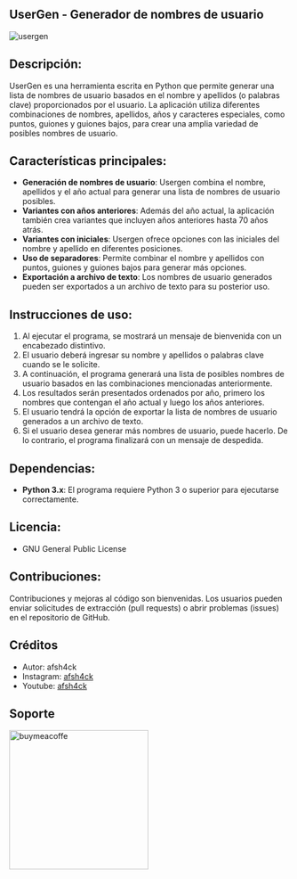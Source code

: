 ## UserGen - Generador de nombres de usuario

![usergen](https://github.com/afsh4ck/usergen/assets/132138425/cf4d02cd-d77b-44d0-99ff-4a932f92a580)

## Descripción:

UserGen es una herramienta escrita en Python que permite generar una lista de nombres de usuario basados en el nombre y apellidos (o palabras clave) proporcionados por el usuario. La aplicación utiliza diferentes combinaciones de nombres, apellidos, años y caracteres especiales, como puntos, guiones y guiones bajos, para crear una amplia variedad de posibles nombres de usuario.

## Características principales:

- **Generación de nombres de usuario**: Usergen combina el nombre, apellidos y el año actual para generar una lista de nombres de usuario posibles.
- **Variantes con años anteriores**: Además del año actual, la aplicación también crea variantes que incluyen años anteriores hasta 70 años atrás.
- **Variantes con iniciales**: Usergen ofrece opciones con las iniciales del nombre y apellido en diferentes posiciones.
- **Uso de separadores**: Permite combinar el nombre y apellidos con puntos, guiones y guiones bajos para generar más opciones.
- **Exportación a archivo de texto**: Los nombres de usuario generados pueden ser exportados a un archivo de texto para su posterior uso.

## Instrucciones de uso:

1. Al ejecutar el programa, se mostrará un mensaje de bienvenida con un encabezado distintivo.
2. El usuario deberá ingresar su nombre y apellidos o palabras clave cuando se le solicite.
3. A continuación, el programa generará una lista de posibles nombres de usuario basados en las combinaciones mencionadas anteriormente.
4. Los resultados serán presentados ordenados por año, primero los nombres que contengan el año actual y luego los años anteriores.
5. El usuario tendrá la opción de exportar la lista de nombres de usuario generados a un archivo de texto.
6. Si el usuario desea generar más nombres de usuario, puede hacerlo. De lo contrario, el programa finalizará con un mensaje de despedida.

## Dependencias:

- **Python 3.x**: El programa requiere Python 3 o superior para ejecutarse correctamente.

## Licencia:

- GNU General Public License

## Contribuciones:

Contribuciones y mejoras al código son bienvenidas. Los usuarios pueden enviar solicitudes de extracción (pull requests) o abrir problemas (issues) en el repositorio de GitHub.

## Créditos
- Autor:       afsh4ck
- Instagram:   <a href="https://www.instagram.com/afsh4ck">afsh4ck</a>
- Youtube:     <a href="https://youtube.com/@afsh4ck">afsh4ck</a>

## Soporte

<a href="https://www.buymeacoffee.com/afsh4ck" rel="nofollow"><img width="250" alt="buymeacoffe" src="https://camo.githubusercontent.com/b046532cac63358f348a2cf0b9f45916e7a13de1a2ccb4ebef504b0a882bb2b3/68747470733a2f2f63646e2e6275796d6561636f666665652e636f6d2f627574746f6e732f76322f64656661756c742d6f72616e67652e706e67" data-canonical-src="https://cdn.buymeacoffee.com/buttons/v2/default-orange.png" style="max-width: 100%;"></a>
